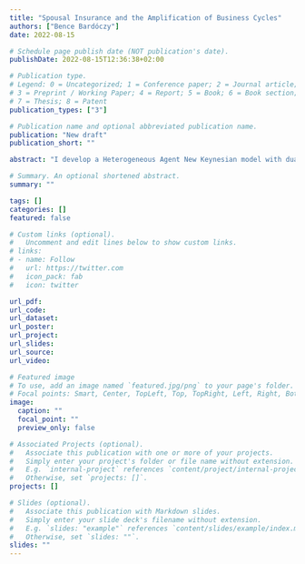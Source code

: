 ```yaml
---
title: "Spousal Insurance and the Amplification of Business Cycles"
authors: ["Bence Bardóczy"]
date: 2022-08-15

# Schedule page publish date (NOT publication's date).
publishDate: 2022-08-15T12:36:38+02:00

# Publication type.
# Legend: 0 = Uncategorized; 1 = Conference paper; 2 = Journal article;
# 3 = Preprint / Working Paper; 4 = Report; 5 = Book; 6 = Book section;
# 7 = Thesis; 8 = Patent
publication_types: ["3"]

# Publication name and optional abbreviated publication name.
publication: "New draft"
publication_short: ""

abstract: "I develop a Heterogeneous Agent New Keynesian model with dual-earner households that offers new insights into the role of spousal labor supply at both the micro and the macro levels. The model matches existing microeconomic evidence on the response of household earnings and consumption to the job loss of the primary earner. Specifically, it implies that the average job loser suffers large income loss, only a small fraction of which is compensated by the spouse. Nevertheless, the model reveals that this low average spousal earnings response to job loss masks substantial benefits for consumption smoothing. Looking at the average income replaced by the spouse is misleading for two reasons: heterogeneity and interdependence between different margins of the adjustment. At the macro level, countercyclical labor supply of secondary earners can stabilize aggregate demand but it also crowds out primary earners searching for jobs. The model implies that the aggregate demand channel dominates, and spousal insurance is an effective automatic stabilizer."

# Summary. An optional shortened abstract.
summary: ""

tags: []
categories: []
featured: false

# Custom links (optional).
#   Uncomment and edit lines below to show custom links.
# links:
# - name: Follow
#   url: https://twitter.com
#   icon_pack: fab
#   icon: twitter

url_pdf:
url_code:
url_dataset:
url_poster:
url_project:
url_slides:
url_source:
url_video:

# Featured image
# To use, add an image named `featured.jpg/png` to your page's folder. 
# Focal points: Smart, Center, TopLeft, Top, TopRight, Left, Right, BottomLeft, Bottom, BottomRight.
image:
  caption: ""
  focal_point: ""
  preview_only: false

# Associated Projects (optional).
#   Associate this publication with one or more of your projects.
#   Simply enter your project's folder or file name without extension.
#   E.g. `internal-project` references `content/project/internal-project/index.md`.
#   Otherwise, set `projects: []`.
projects: []

# Slides (optional).
#   Associate this publication with Markdown slides.
#   Simply enter your slide deck's filename without extension.
#   E.g. `slides: "example"` references `content/slides/example/index.md`.
#   Otherwise, set `slides: ""`.
slides: ""
---
```

